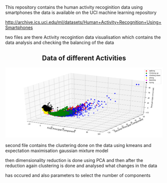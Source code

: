 


This repository contains the human activity recoginition data using smartphones 
the data is available on the UCI machine learning  repository 

http://archive.ics.uci.edu/ml/datasets/Human+Activity+Recognition+Using+Smartphones 



two files are there Activity recogintion data visualisation which contains the data analysis and checking the balancing of the data 

<div align="center">
 <h2> Data of different Activities </h2>
 <img src="./clustering.png" height="223px">
</div>


second file contains the clustering done on the data using kmeans and expectation maximisation gaussian mixture model 

then dimensionality reduction is done using PCA and then after the reduction again clustering is done and analysed what changes in the data

has occured and also parameters to select the number of components
